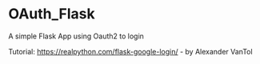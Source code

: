 # OAuth_Flask
 A simple Flask App using Oauth2 to login

Tutorial: https://realpython.com/flask-google-login/ - by Alexander VanTol